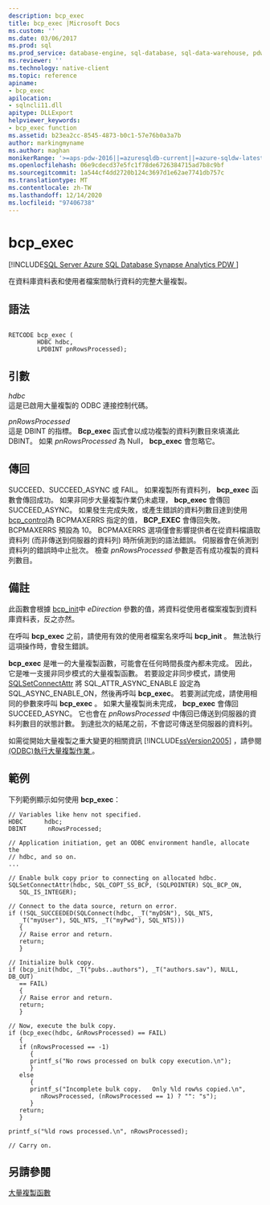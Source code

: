 ```yaml
---
description: bcp_exec
title: bcp_exec |Microsoft Docs
ms.custom: ''
ms.date: 03/06/2017
ms.prod: sql
ms.prod_service: database-engine, sql-database, sql-data-warehouse, pdw
ms.reviewer: ''
ms.technology: native-client
ms.topic: reference
apiname:
- bcp_exec
apilocation:
- sqlncli11.dll
apitype: DLLExport
helpviewer_keywords:
- bcp_exec function
ms.assetid: b23ea2cc-8545-4873-b0c1-57e76b0a3a7b
author: markingmyname
ms.author: maghan
monikerRange: '>=aps-pdw-2016||=azuresqldb-current||=azure-sqldw-latest||>=sql-server-2016||>=sql-server-linux-2017||=azuresqldb-mi-current'
ms.openlocfilehash: 06e9cdecd37e5fc1f78de6726384715ad7b8c9bf
ms.sourcegitcommit: 1a544cf4dd2720b124c3697d1e62ae7741db757c
ms.translationtype: MT
ms.contentlocale: zh-TW
ms.lasthandoff: 12/14/2020
ms.locfileid: "97406738"
---
```

# <a name="bcp_exec"></a>bcp_exec
[!INCLUDE[SQL Server Azure SQL Database Synapse Analytics PDW ](../../includes/applies-to-version/sql-asdb-asdbmi-asa-pdw.md)]

  在資料庫資料表和使用者檔案間執行資料的完整大量複製。  
  
## <a name="syntax"></a>語法  
  
```  
  
RETCODE bcp_exec (  
        HDBC hdbc,  
        LPDBINT pnRowsProcessed);  
```  
  
## <a name="arguments"></a>引數  
 *hdbc*  
 這是已啟用大量複製的 ODBC 連接控制代碼。  
  
 *pnRowsProcessed*  
 這是 DBINT 的指標。 **Bcp_exec** 函式會以成功複製的資料列數目來填滿此 DBINT。 如果 *pnRowsProcessed* 為 Null， **bcp_exec** 會忽略它。  
  
## <a name="returns"></a>傳回  
 SUCCEED、SUCCEED_ASYNC 或 FAIL。 如果複製所有資料列， **bcp_exec** 函數會傳回成功。 如果非同步大量複製作業仍未處理， **bcp_exec** 會傳回 SUCCEED_ASYNC。 如果發生完成失敗，或產生錯誤的資料列數目達到使用 [bcp_control](../../relational-databases/native-client-odbc-extensions-bulk-copy-functions/bcp-control.md)為 BCPMAXERRS 指定的值， **BCP_EXEC** 會傳回失敗。 BCPMAXERRS 預設為 10。 BCPMAXERRS 選項僅會影響提供者在從資料檔讀取資料列 (而非傳送到伺服器的資料列) 時所偵測到的語法錯誤。 伺服器會在偵測到資料列的錯誤時中止批次。 檢查 *pnRowsProcessed* 參數是否有成功複製的資料列數目。  
  
## <a name="remarks"></a>備註  
 此函數會根據 [bcp_init](../../relational-databases/native-client-odbc-extensions-bulk-copy-functions/bcp-init.md)中 *eDirection* 參數的值，將資料從使用者檔案複製到資料庫資料表，反之亦然。  
  
 在呼叫 **bcp_exec** 之前，請使用有效的使用者檔案名來呼叫 **bcp_init** 。 無法執行這項操作時，會發生錯誤。  
  
 **bcp_exec** 是唯一的大量複製函數，可能會在任何時間長度內都未完成。 因此，它是唯一支援非同步模式的大量複製函數。 若要設定非同步模式，請使用 [SQLSetConnectAttr](../../relational-databases/native-client-odbc-api/sqlsetconnectattr.md) 將 SQL_ATTR_ASYNC_ENABLE 設定為 SQL_ASYNC_ENABLE_ON，然後再呼叫 **bcp_exec**。 若要測試完成，請使用相同的參數來呼叫 **bcp_exec** 。 如果大量複製尚未完成， **bcp_exec** 會傳回 SUCCEED_ASYNC。 它也會在 *pnRowsProcessed* 中傳回已傳送到伺服器的資料列數目的狀態計數。 到達批次的結尾之前，不會認可傳送至伺服器的資料列。  
  
 如需從開始大量複製之重大變更的相關資訊 [!INCLUDE[ssVersion2005](../../includes/ssversion2005-md.md)] ，請參閱 [&#40;ODBC&#41;執行大量複製作業 ](../../relational-databases/native-client-odbc-bulk-copy-operations/performing-bulk-copy-operations-odbc.md)。  
  
## <a name="example"></a>範例  
 下列範例顯示如何使用 **bcp_exec**：  
  
```  
// Variables like henv not specified.  
HDBC      hdbc;  
DBINT      nRowsProcessed;  
  
// Application initiation, get an ODBC environment handle, allocate the  
// hdbc, and so on.  
...   
  
// Enable bulk copy prior to connecting on allocated hdbc.  
SQLSetConnectAttr(hdbc, SQL_COPT_SS_BCP, (SQLPOINTER) SQL_BCP_ON,  
   SQL_IS_INTEGER);  
  
// Connect to the data source, return on error.  
if (!SQL_SUCCEEDED(SQLConnect(hdbc, _T("myDSN"), SQL_NTS,  
   _T("myUser"), SQL_NTS, _T("myPwd"), SQL_NTS)))  
   {  
   // Raise error and return.  
   return;  
   }  
  
// Initialize bulk copy.   
if (bcp_init(hdbc, _T("pubs..authors"), _T("authors.sav"), NULL, DB_OUT)  
   == FAIL)  
   {  
   // Raise error and return.  
   return;  
   }  
  
// Now, execute the bulk copy.   
if (bcp_exec(hdbc, &nRowsProcessed) == FAIL)  
   {  
   if (nRowsProcessed == -1)  
      {  
      printf_s("No rows processed on bulk copy execution.\n");  
      }  
   else  
      {  
      printf_s("Incomplete bulk copy.   Only %ld row%s copied.\n",  
         nRowsProcessed, (nRowsProcessed == 1) ? "": "s");  
      }  
   return;  
   }  
  
printf_s("%ld rows processed.\n", nRowsProcessed);  
  
// Carry on.  
```  
  
## <a name="see-also"></a>另請參閱  
 [大量複製函數](../../relational-databases/native-client-odbc-extensions-bulk-copy-functions/sql-server-driver-extensions-bulk-copy-functions.md)  
  
  
